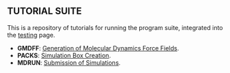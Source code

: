 ## TUTORIAL SUITE

This is a repository of tutorials for running the program suite, integrated into the [testing](https://github.com/otaviolsantana/solvate/tree/main/tests) page.

* **GMDFF**:  [Generation of Molecular Dynamics Force Fields](https://github.com/otaviolsantana/solvate/blob/main/tutorials/modules/1_GMDFF.md).
* **PACKS**:  [Simulation Box Creation](https://github.com/otaviolsantana/solvate/blob/main/tutorials/modules/2_PACKS.md).
* **MDRUN**:  [Submission of Simulations](https://github.com/otaviolsantana/solvate/blob/main/tutorials/modules/3_MDRUN.md).
